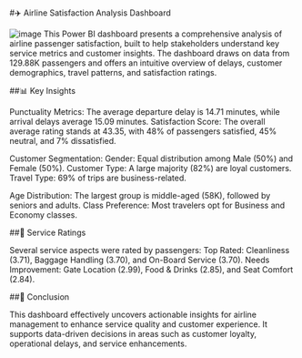 #✈️ Airline Satisfaction Analysis Dashboard

![image](https://github.com/user-attachments/assets/29d607a6-834c-4fb1-83e7-50eeac920579)
This Power BI dashboard presents a comprehensive analysis of airline passenger satisfaction, built to help stakeholders understand key service metrics and customer insights. The dashboard draws on data from 129.88K passengers and offers an intuitive overview of delays, customer demographics, travel patterns, and satisfaction ratings.

##📊 Key Insights

Punctuality Metrics: The average departure delay is 14.71 minutes, while arrival delays average 15.09 minutes.
Satisfaction Score: The overall average rating stands at 43.35, with 48% of passengers satisfied, 45% neutral, and 7% dissatisfied.

Customer Segmentation:
Gender: Equal distribution among Male (50%) and Female (50%).
Customer Type: A large majority (82%) are loyal customers.
Travel Type: 69% of trips are business-related.

Age Distribution: The largest group is middle-aged (58K), followed by seniors and adults.
Class Preference: Most travelers opt for Business and Economy classes.


##🛫 Service Ratings

Several service aspects were rated by passengers:
Top Rated: Cleanliness (3.71), Baggage Handling (3.70), and On-Board Service (3.70).
Needs Improvement: Gate Location (2.99), Food & Drinks (2.85), and Seat Comfort (2.84).


##🎯 Conclusion

This dashboard effectively uncovers actionable insights for airline management to enhance service quality and customer experience. It supports data-driven decisions in areas such as customer loyalty, operational delays, and service enhancements.
